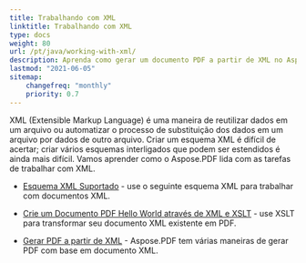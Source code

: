 ```yaml
---
title: Trabalhando com XML
linktitle: Trabalhando com XML
type: docs
weight: 80
url: /pt/java/working-with-xml/
description: Aprenda como gerar um documento PDF a partir de XML no Aspose.PDF para Java
lastmod: "2021-06-05"
sitemap:
    changefreq: "monthly"
    priority: 0.7
---
```


XML (Extensible Markup Language) é uma maneira de reutilizar dados em um arquivo ou automatizar o processo de substituição dos dados em um arquivo por dados de outro arquivo. Criar um esquema XML é difícil de acertar; criar vários esquemas interligados que podem ser estendidos é ainda mais difícil. Vamos aprender como o Aspose.PDF lida com as tarefas de trabalhar com XML.

- [Esquema XML Suportado](/pdf/pt/java/supported-xml-schema/) - use o seguinte esquema XML para trabalhar com documentos XML.
- [Crie um Documento PDF Hello World através de XML e XSLT](/pdf/pt/java/create-a-hello-world-pdf-document-through-xml-and-xslt/) - use XSLT para transformar seu documento XML existente em PDF.

- [Gerar PDF a partir de XML](/pdf/pt/java/generate-pdf-from-xml) - Aspose.PDF tem várias maneiras de gerar PDF com base em documento XML.
